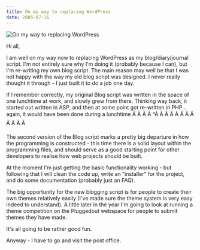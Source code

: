 ```yaml
---
title: On my way to replacing WordPress
date: 2005-07-16
---
```


![On my way to replacing WordPress](https://source.unsplash.com/npxXWgQ33ZQ/1600x900)

Hi all,

I am well on my way now to replacing WordPress as my blog/diary/journal script. I'm not entirely sure why I'm doing it (probably because I can), but I'm re-writing my own blog script. The main reason may well be that I was not happy with the way my old blog script was designed. I never really thought it through - I just built it to do a job one day.

If I remember correctly, my original Blog script was written in the space of one lunchtime at work, and slowly grew from there. Thinking way back, it started out written in ASP, and then at some point got re-written in PHP... again, it would have been done during a lunchtime Ã Ã Ã Ã °Ã Ã Ã Ã Ã Ã Ã Ã Ã Ã Ã Ã 

The second version of the Blog script marks a pretty big departure in how the programming is constructed - this time there is a solid layout within the programming files, and should serve as a good starting point for other developers to realise how web projects should be built.

At the moment I'm just getting the basic functionality working - but following that I will clean the code up, write an "installer" for the project, and do some documentation (probably just an FAQ).

The big opportunity for the new blogging script is for people to create their own themes relatively easily (I've made sure the theme system is very easy indeed to understand). A little later in the year I'm going to look at running a theme competition on the Pluggedout webspace for people to submit themes they have made.

It's all going to be rather good fun.

Anyway - I have to go and visit the post office.
